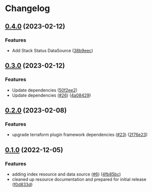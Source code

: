 # Changelog

## [0.4.0](https://github.com/atanaspam/terraform-provider-splunkacs/compare/v0.3.0...v0.4.0) (2023-02-12)


### Features

* Add Stack Status DataSource ([38b9eec](https://github.com/atanaspam/terraform-provider-splunkacs/commit/38b9eec943e0cb4491fccdb1ef73985bf29ab5b2))

## [0.3.0](https://github.com/atanaspam/terraform-provider-splunkacs/compare/v0.2.0...v0.3.0) (2023-02-12)


### Features

* Update dependencies ([50f2ee2](https://github.com/atanaspam/terraform-provider-splunkacs/commit/50f2ee272abf573aa54122e746c4b85c612b7c32))
* Update dependencies ([#26](https://github.com/atanaspam/terraform-provider-splunkacs/issues/26)) ([4a08429](https://github.com/atanaspam/terraform-provider-splunkacs/commit/4a0842936a8174bf81748f850665937b32ed76d4))

## [0.2.0](https://github.com/atanaspam/terraform-provider-splunkacs/compare/v0.1.0...v0.2.0) (2023-02-08)


### Features

* upgrade terraform plugin framework dependencies ([#23](https://github.com/atanaspam/terraform-provider-splunkacs/issues/23)) ([2f76e23](https://github.com/atanaspam/terraform-provider-splunkacs/commit/2f76e23091ee368d35864463646dba5354ebdce4))

## [0.1.0](https://github.com/atanaspam/terraform-provider-splunkacs/compare/v0.0.2...v0.1.0) (2022-12-05)


### Features

* adding index resource and data source ([#6](https://github.com/atanaspam/terraform-provider-splunkacs/issues/6)) ([4fb85bc](https://github.com/atanaspam/terraform-provider-splunkacs/commit/4fb85bccc8a8c665c275a35a0068ee60033aa199))
* cleaned up resource documentation and prepared for initial release ([f0d833d](https://github.com/atanaspam/terraform-provider-splunkacs/commit/f0d833db0d3318825ebb0379957b5f021d8120dd))
